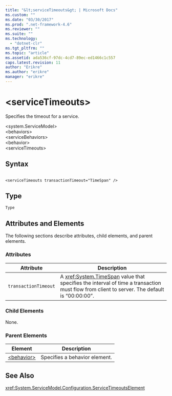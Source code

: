 ```yaml
---
title: "&lt;serviceTimeouts&gt; | Microsoft Docs"
ms.custom: ""
ms.date: "03/30/2017"
ms.prod: ".net-framework-4.6"
ms.reviewer: ""
ms.suite: ""
ms.technology: 
  - "dotnet-clr"
ms.tgt_pltfrm: ""
ms.topic: "article"
ms.assetid: ada536cf-97dc-4cd7-89ec-ed1466c1c557
caps.latest.revision: 11
author: "Erikre"
ms.author: "erikre"
manager: "erikre"
---
```

# &lt;serviceTimeouts&gt;
Specifies the timeout for a service.  
  
 \<system.ServiceModel>  
\<behaviors>  
\<serviceBehaviors>  
\<behavior>  
\<serviceTimeouts>  
  
## Syntax  
  
```  
  
<serviceTimeouts transactionTimeout="TimeSpan" />  
```  
  
## Type  
 `Type`  
  
## Attributes and Elements  
 The following sections describe attributes, child elements, and parent elements.  
  
### Attributes  
  
|Attribute|Description|  
|---------------|-----------------|  
|`transactionTimeout`|A <xref:System.TimeSpan> value that specifies the interval of time a transaction must flow from client to server. The default is “00:00:00”.|  
  
### Child Elements  
 None.  
  
### Parent Elements  
  
|Element|Description|  
|-------------|-----------------|  
|[\<behavior>](../../../../../docs/framework/configuring-apps/file-schema/wcf/behavior-of-endpointbehaviors.md)|Specifies a behavior element.|  
  
## See Also  
 <xref:System.ServiceModel.Configuration.ServiceTimeoutsElement>
